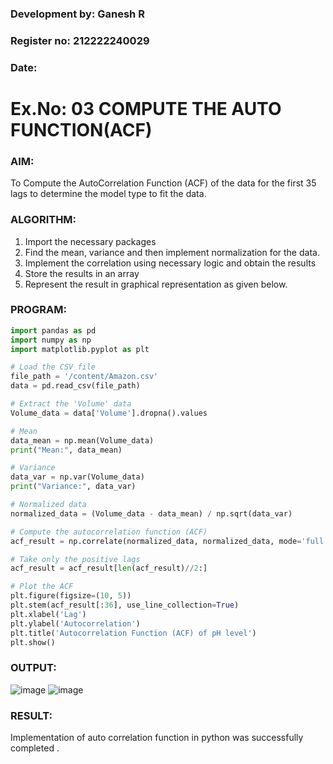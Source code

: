 ### Development by: Ganesh R
### Register no: 212222240029
### Date:
# Ex.No: 03   COMPUTE THE AUTO FUNCTION(ACF)

### AIM:
To Compute the AutoCorrelation Function (ACF) of the data for the first 35 lags to determine the model
type to fit the data.
### ALGORITHM:
1. Import the necessary packages
2. Find the mean, variance and then implement normalization for the data.
3. Implement the correlation using necessary logic and obtain the results
4. Store the results in an array
5. Represent the result in graphical representation as given below.
### PROGRAM:
```py
import pandas as pd
import numpy as np
import matplotlib.pyplot as plt

# Load the CSV file
file_path = '/content/Amazon.csv'
data = pd.read_csv(file_path)

# Extract the 'Volume' data
Volume_data = data['Volume'].dropna().values

# Mean
data_mean = np.mean(Volume_data)
print("Mean:", data_mean)

# Variance
data_var = np.var(Volume_data)
print("Variance:", data_var)

# Normalized data
normalized_data = (Volume_data - data_mean) / np.sqrt(data_var)

# Compute the autocorrelation function (ACF)
acf_result = np.correlate(normalized_data, normalized_data, mode='full')

# Take only the positive lags
acf_result = acf_result[len(acf_result)//2:]

# Plot the ACF
plt.figure(figsize=(10, 5))
plt.stem(acf_result[:36], use_line_collection=True)
plt.xlabel('Lag')
plt.ylabel('Autocorrelation')
plt.title('Autocorrelation Function (ACF) of pH level')
plt.show()

```

### OUTPUT:
![image](https://github.com/user-attachments/assets/4ff72c6c-d7dd-45ac-bc73-f36c36f6e2ac)
![image](https://github.com/user-attachments/assets/8e516330-b8ac-4a2a-9600-320e6eb72bbc)


### RESULT:
Implementation of auto correlation function in python was successfully completed .

